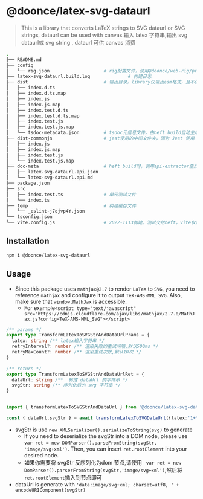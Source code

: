 # @doonce/latex-svg-dataurl

> This is a library that converts LaTeX strings to SVG dataurl or SVG strings, dataurl can be used with canvas.输入 latex 字符串,输出 svg dataurl或 svg string , dataurl 可供 canvas 消费

```bash
.
├── README.md
├── config
│   └── rig.json                    # rig配置文件，使用@doonce/web-rig/profiles/library
├── latex-svg-dataurl.build.log              # 构建日志
├── dist                            # 输出目录，library仅输出esm格式，且不做任何降级处理
│   ├── index.d.ts
│   ├── index.d.ts.map
│   ├── index.js
│   ├── index.js.map
│   ├── index.test.d.ts
│   ├── index.test.d.ts.map
│   ├── index.test.js
│   ├── index.test.js.map
│   └── tsdoc-metadata.json         # tsdoc元信息文件，由heft build自动生成，主要被TSDoc库消费
├── dist-commonjs                   # jest使用的中间文件夹，因为 Jest 使用 Node.js 来执行测试，模块格式必须是CommonJS。这在@doonce/web-rig/profiles/library/config/typescript.json中通过additionalModuleKindsToEmit和emitFolderNameForTests字段指定；参考https://rushstack.io/zh-cn/pages/heft_configs/typescript_json/#template
│   ├── index.js
│   ├── index.js.map
│   ├── index.test.js
│   └── index.test.js.map
├── doc-meta                        # heft build时，调用api-extractor生成的产物，.api.md是api报告，.api.json是接口信息，供api-documenter消费
│   ├── latex-svg-dataurl.api.json
│   └── latex-svg-dataurl.api.md
├── package.json
├── src
│   ├── index.test.ts               # 单元测试文件
│   └── index.ts
├── temp                            # 构建缓存文件
│   └── _eslint-j7qjvp4Y.json
└── tsconfig.json
└── vite.config.js                  # 2022-1113构建、测试交给heft，vite仅做开发服务器使用
```

## Installation

```bash
npm i @doonce/latex-svg-dataurl
```

## Usage
- Since this package uses `mathjax@2.7` to render `LaTeX` to `SVG`, you need to reference `mathjax` and configure it to output `TeX-AMS-MML_SVG`. Also, make sure that `window.MathJax` is accessible.
  - For example`<script type="text/javascript" src="https://cdnjs.cloudflare.com/ajax/libs/mathjax/2.7.0/MathJax.js?config=TeX-AMS-MML_SVG"></script>`

```typescript
/** params */
export type TransformLatexToSVGStrAndDataUrlPrams = {
  latex: string /** latex输入字符串 */
  retryInterval?: number /** 渲染失败的重试间隔,默认500ms */
  retryMaxCount?: number /** 渲染重试次数,默认10次 */
}

/** return */
export type TransformLatexToSVGStrAndDataUrlRet = {
  dataUrl: string /**  转成 dataUrl 的字符串 */
  svgStr: string /** 序列化后的 svg 字符串 */
}


import { transformLatexToSVGStrAndDataUrl } from '@doonce/latex-svg-dataurl'

const { dataUrl,svgStr } = await transformLatexToSVGDataUrl({latex:'1+\\int_x^y e^x dx + \\ldots'})
```

- svgStr is use `new XMLSerializer().serializeToString(svg)` to generate
  - If you need to deserialize the svgStr into a DOM node, please use `var ret = new DOMParser().parseFromString(svgStr, 'image/svg+xml')`. Then, you can insert `ret.rootElement` into your desired node.
  - 如果你需要将 svgStr 反序列化为dom 节点,请使用 ` var ret = new DomParser().parserFromString(svgStr,'image/svg+xml')`,然后将`ret.rootElement`插入到节点即可
- dataUrl is generate with `'data:image/svg+xml; charset=utf8, ' + encodeURIComponent(svgStr)`